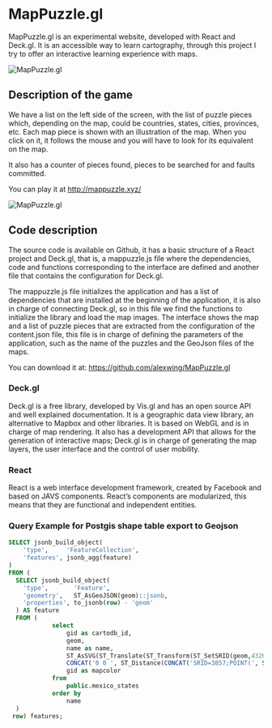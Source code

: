 # MapPuzzle.gl

MapPuzzle.gl is an experimental website, developed with React and Deck.gl. It is an accessible way to learn cartography, through this project I try to offer an interactive learning experience with maps.

![MapPuzzle.gl](http://mappuzzle.xyz/ogimage.jpg)

## Description of the game

We have a list on the left side of the screen, with the list of puzzle pieces which, depending on the map, could be countries, states, cities, provinces, etc. Each map piece is shown with an illustration of the map. When you click on it, it follows the mouse and you will have to look for its equivalent on the map.

It also has a counter of pieces found, pieces to be searched for and faults committed.

You can play it at http://mappuzzle.xyz/

![MapPuzzle.gl](http://mappuzzle.xyz/demoimage.jpg)

## Code description

The source code is available on Github, it has a basic structure of a React project and Deck.gl, that is, a mappuzzle.js file where the dependencies, code and functions corresponding to the interface are defined and another file that contains the configuration for Deck.gl.

The mappuzzle.js file initializes the application and has a list of dependencies that are installed at the beginning of the application, it is also in charge of connecting Deck.gl, so in this file we find the functions to initialize the library and load the map images. The interface shows the map and a list of puzzle pieces that are extracted from the configuration of the content.json file, this file is in charge of defining the parameters of the application, such as the name of the puzzles and the GeoJson files of the maps.

You can download it at:
https://github.com/alexwing/MapPuzzle.gl

### Deck.gl

Deck.gl is a free library, developed by Vis.gl and has an open source API and well explained documentation. It is a geographic data view library, an alternative to Mapbox and other libraries. It is based on WebGL and is in charge of map rendering. It also has a development API that allows for the generation of interactive maps; Deck.gl is in charge of generating the map layers, the user interface and the control of user mobility.
### React

React is a web interface development framework, created by Facebook and based on JAVS components. React’s components are modularized, this means that they are functional and independent entities.

### Query Example for Postgis shape table export to Geojson

```sql
SELECT jsonb_build_object(
    'type',     'FeatureCollection',
    'features', jsonb_agg(feature)
)
FROM (
  SELECT jsonb_build_object(
    'type',       'Feature',
    'geometry',   ST_AsGeoJSON(geom)::jsonb,
    'properties', to_jsonb(row) - 'geom'
  ) AS feature
  FROM (	
 			select
				gid as cartodb_id,   		
				geom,
				name as name,
				ST_AsSVG(ST_Translate(ST_Transform(ST_SetSRID(geom,4326),3857),-ST_Xmin(ST_Transform(ST_SetSRID(geom,4326),3857)),-ST_YMax(ST_Transform(ST_SetSRID(geom,4326),3857)))) as poly,
				CONCAT('0 0 ', ST_Distance(CONCAT('SRID=3857;POINT(', ST_XMin(ST_Transform(ST_SetSRID(geom,4326), 3857)), ' 0)')::geometry, CONCAT('SRID=3857;POINT(', ST_XMax(ST_Transform(ST_SetSRID(geom,4326), 3857)), ' 0)')::geometry), ' ', ST_Distance(CONCAT('SRID=3857;POINT(0 ', ST_YMin(ST_Transform(ST_SetSRID(geom,4326), 3857)), ')')::geometry, CONCAT('SRID=3857;POINT(0 ', ST_YMax(ST_Transform(ST_SetSRID(geom,4326), 3857)), ')')::geometry)) as box,
				gid as mapcolor
			from
				public.mexico_states
			order by
				name 
  )
 row) features;
  
      
  
```
  
  